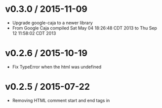 v0.3.0 / 2015-11-09
===================

  * Upgrade google-caja to a newer library
  * From Google Caja compiled Sat May 04 18:26:48 CDT 2013 to Thu Sep 12 11:58:02 CDT 2013

v0.2.6 / 2015-10-19
===================

  * Fix TypeError when the html was undefined

v0.2.5 / 2015-07-22
===================

  * Removing HTML comment start and end tags in <style> blocks

v0.2.3 / 2015-05-22
===================

  * Removed code that was taking line endings out of email body

v0.2.2 / 2015-03-12
===================

  * Improved whitelist to include common HTML attributes: height, valign, and width

v0.2.1 / 2014-12-15
===================

  * Fixed 'RangeError: Maximum call stack size exceeded' exception when parsing
    over 10,000 nested css selectors

v0.2.0 / 2014-11-24
===================

  * `purify` now accepts an options object, instead of prefix and postfix strings

v0.1.0 / 2014-10-03
===================

  * Initial release
